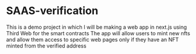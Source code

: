 # SAAS-verification
This is a demo project in which I will be making a web app in next.js using Third Web for the smart contracts 
The app will allow users to mint new nfts and allow them access to specific web pages only if they have an NFT minted from the verified address 
